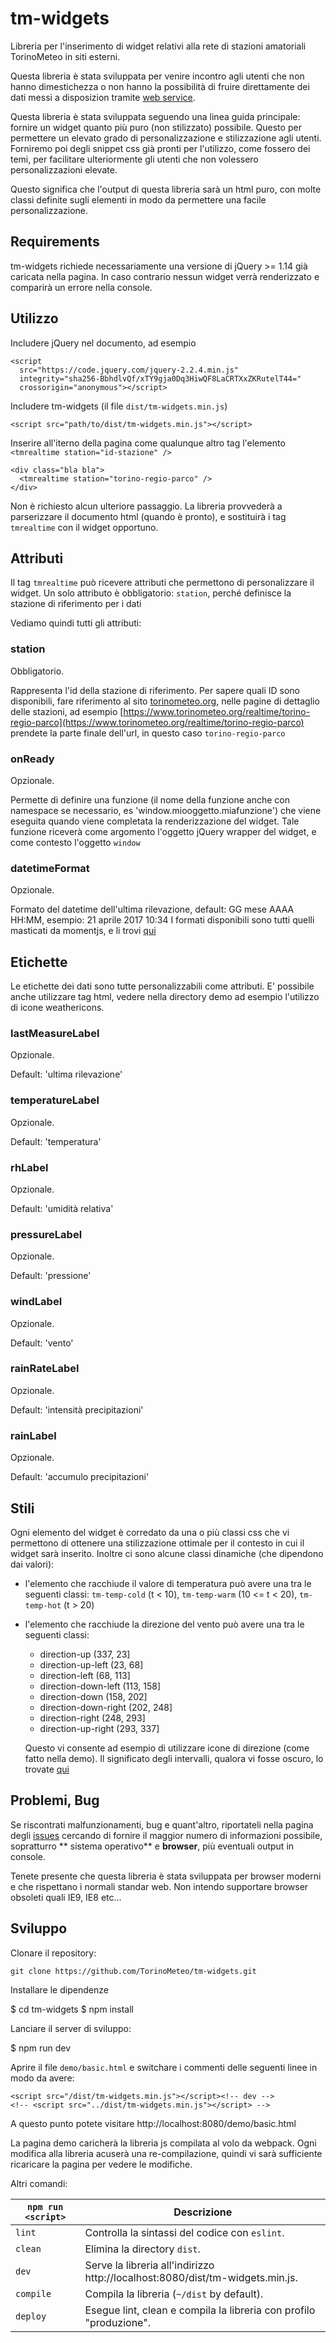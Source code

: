 # tm-widgets

Libreria per l'inserimento di widget relativi alla rete di stazioni amatoriali TorinoMeteo in siti esterni.

Questa libreria è stata sviluppata per venire incontro agli utenti che non hanno dimestichezza o non hanno la possibilità di fruire direttamente
dei dati messi a disposizion tramite [web service](https://www.torinometeo.org/api-realtime/).

Questa libreria è stata sviluppata seguendo una linea guida principale: fornire un widget quanto più puro (non stilizzato) possibile.
Questo per permettere un elevato grado di personalizzazione e stilizzazione agli utenti. Forniremo poi degli snippet css già pronti per l'utilizzo,
come fossero dei temi, per facilitare ulteriormente gli utenti che non volessero personalizzazioni elevate.

Questo significa che l'output di questa libreria sarà un html puro, con molte classi definite sugli elementi in modo da permettere una facile personalizzazione.

## Requirements

tm-widgets richiede necessariamente una versione di jQuery >= 1.14 già caricata nella pagina. In caso contrario nessun widget verrà renderizzato e comparirà un errore nella console.

## Utilizzo

Includere jQuery nel documento, ad esempio

    <script
      src="https://code.jquery.com/jquery-2.2.4.min.js"
      integrity="sha256-BbhdlvQf/xTY9gja0Dq3HiwQF8LaCRTXxZKRutelT44="
      crossorigin="anonymous"></script>

Includere tm-widgets (il file `dist/tm-widgets.min.js`)

    <script src="path/to/dist/tm-widgets.min.js"></script>

Inserire all'iterno della pagina come qualunque altro tag l'elemento `<tmrealtime station="id-stazione" />`

    <div class="bla bla">
      <tmrealtime station="torino-regio-parco" />
    </div>

Non è richiesto alcun ulteriore passaggio. La libreria provvederà a parserizzare il documento html (quando è pronto), e sostituirà i tag
`tmrealtime` con il widget opportuno.

## Attributi

Il tag `tmrealtime` può ricevere attributi che permettono di personalizzare il widget. Un solo attributo è obbligatorio: `station`,
perché definisce la stazione di riferimento per i dati

Vediamo quindi tutti gli attributi:

### station

Obbligatorio.

Rappresenta l'id della stazione di riferimento. Per sapere quali ID sono disponibili, fare riferimento al sito [torinometeo.org](https://www.torinometeo.org), nelle pagine di dettaglio delle stazioni, ad esempio [https://www.torinometeo.org/realtime/torino-regio-parco](https://www.torinometeo.org/realtime/torino-regio-parco) prendete la parte finale dell'url, in questo caso `torino-regio-parco`

### onReady

Opzionale.

Permette di definire una funzione (il nome della funzione anche con namespace se necessario, es 'window.miooggetto.miafunzione') che viene eseguita quando viene completata la renderizzazione del widget. Tale funzione riceverà come argomento l'oggetto jQuery wrapper del widget, e come contesto l'oggetto `window`

### datetimeFormat

Opzionale.

Formato del datetime dell'ultima rilevazione, default: GG mese AAAA HH:MM, esempio: 21 aprile 2017 10:34
I formati disponibili sono tutti quelli masticati da momentjs, e li trovi [qui](https://momentjs.com/docs/#/displaying/format/)

## Etichette

Le etichette dei dati sono tutte personalizzabili come attributi. E' possibile anche utilizzare tag html, vedere nella directory demo ad esempio l'utilizzo di icone weathericons.

### lastMeasureLabel

Opzionale.

Default: 'ultima rilevazione'

### temperatureLabel

Opzionale.

Default: 'temperatura'

### rhLabel

Opzionale.

Default: 'umidità relativa'

### pressureLabel

Opzionale.

Default: 'pressione'

### windLabel

Opzionale.

Default: 'vento'

### rainRateLabel

Opzionale.

Default: 'intensità precipitazioni'

### rainLabel

Opzionale.

Default: 'accumulo precipitazioni'

## Stili

Ogni elemento del widget è corredato da una o più classi css che vi permettono di ottenere una stilizzazione ottimale per il contesto in cui il widget sarà inserito. Inoltre ci sono alcune classi dinamiche (che dipendono dai valori):

- l'elemento che racchiude il valore di temperatura può avere una tra le seguenti classi: `tm-temp-cold` (t < 10), `tm-temp-warm` (10 <= t < 20), `tm-temp-hot` (t > 20)
- l'elemento che racchiude la direzione del vento può avere una tra le seguenti classi:
    - direction-up (337, 23]
    - direction-up-left (23, 68]
    - direction-left (68, 113]
    - direction-down-left (113, 158]
    - direction-down (158, 202]
    - direction-down-right (202, 248]
    - direction-right (248, 293]
    - direction-up-right (293, 337]

  Questo vi consente ad esempio di utilizzare icone di direzione (come fatto nella demo). Il significato degli intervalli, qualora vi fosse oscuro, lo trovate [qui](https://it.wikipedia.org/wiki/Intervallo_(matematica))

## Problemi, Bug

Se riscontrati malfunzionamenti, bug e quant'altro, riportateli nella pagina degli [issues](https://github.com/TorinoMeteo/tm-widgets/issues) cercando di fornire il maggior numero di informazioni possibile, sopratturro ** sistema operativo** e **browser**, più eventuali output in console.

Tenete presente che questa libreria è stata sviluppata per browser moderni e che rispettano i normali standar web. Non intendo supportare browser obsoleti quali IE9, IE8 etc...

## Sviluppo

Clonare il repository:

    git clone https://github.com/TorinoMeteo/tm-widgets.git

Installare le dipendenze

   $ cd tm-widgets
   $ npm install

Lanciare il server di sviluppo:

  $ npm run dev

Aprire il file `demo/basic.html` e switchare i commenti delle seguenti linee in modo da avere:

    <script src="/dist/tm-widgets.min.js"></script><!-- dev -->
    <!-- <script src="../dist/tm-widgets.min.js"></script> -->

A questo punto potete visitare http://localhost:8080/demo/basic.html

La pagina demo caricherà la libreria js compilata al volo da webpack. Ogni modifica alla libreria acuserà una re-compilazione, quindi vi sarà
sufficiente ricaricare la pagina per vedere le modifiche.

Altri comandi:

|`npm run <script>`|Descrizione|
|------------------|-----------|
|`lint`|Controlla la sintassi del codice con `eslint`.|
|`clean`|Elimina la directory `dist`.|
|`dev`|Serve la libreria all'indirizzo http://localhost:8080/dist/tm-widgets.min.js.|
|`compile`|Compila la libreria (`~/dist` by default).|
|`deploy`|Esegue lint, clean e compila la libreria con profilo "produzione".|
